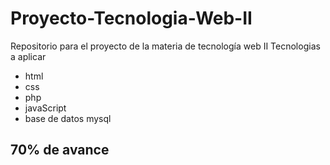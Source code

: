 # Proyecto-Tecnologia-Web-II
Repositorio para el proyecto de la materia de tecnología web II
Tecnologias a aplicar
* html
* css
* php
* javaScript
* base de datos mysql
## 70% de avance
